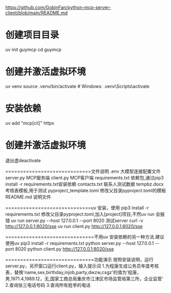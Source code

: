 https://github.com/GobinFan/python-mcp-server-client/blob/main/README.md
# 创建项目目录
uv init guymcp
cd guymcp

# 创建并激活虚拟环境
uv venv
source .venv/bin/activate  # Windows: .venv\Scripts\activate

# 安装依赖
uv add "mcp[cli]" httpx
# 创建并激活虚拟环境

退出虚deactivate

=============================文件说明
.env 大模型连接配置文件
server.py MCP服务端
client.py MCP客户端
requirements.txt 依赖包,通过pip3 install -r requirements.txt安装依赖
contacts.txt 联系人测试数据
tempbz.docx  考核表模板,用于测试
pyproject_template.toml 修改父目录pyproject.toml的模板
README.md 说明文件

=============================uv 安装，使用
pip3 install -r requirements.txt
修改父目录pyproject.toml,加入[project]项目,不然uv run 会报错
uv run server.py --host 127.0.0.1 --port 8020
测试server  curl -v http://127.0.0.1:8020/sse
uv run client.py http://127.0.0.1:8020/sse

==============================不用uv 安装依赖的另一种方法.建议使用uv
pip3 install -r requirements.txt
python server.py --host 127.0.0.1 --port 8020
python client.py http://127.0.0.1:8020/sse

==============================功能演示
按照安装说明，运行server.py，另开窗口运行client.py，输入提示词
1.为程康生成公务员年度考核表，替换'name,sex,birthday,injob,party,dwzw,csgz'的值为'程康，男,1971.4,1989.12，无,国家工商总局重庆市江津区市场监管局第三所，企业监管'
2.查询张三电话号码
3.查询所有姓李的电话

